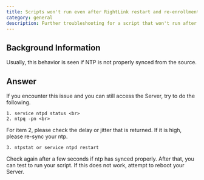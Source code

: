 ```yaml
---
title: Scripts won't run even after RightLink restart and re-enrollment. What is wrong?
category: general
description: Further troubleshooting for a script that won't run after a Rightlink restart and re-enrollment.
---
```


## Background Information

Usually, this behavior is seen if NTP is not properly synced from the source.

## Answer

If you encounter this issue and you can still access the Server, try to do the following. 

	1. service ntpd status <br>
	2. ntpq -pn <br>

For item 2, please check the delay or jitter that is returned. If it is high, please re-sync your ntp.
 
 	3. ntpstat or service ntpd restart

Check again after a few seconds if ntp has synced properly. After that, you can test to run your script. If this does not work, attempt to reboot your Server.

